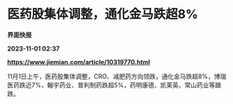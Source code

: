 # 医药股集体调整，通化金马跌超8%
**界面快报**

**2023-11-01 02:37**

**https://www.jiemian.com/article/10319770.html**

11月1日上午，医药股集体调整，CRO、减肥药方向领跌，通化金马跌超8%，博瑞医药跌近7%，翰宇药业、普利制药跌超5%，药明康德、凯莱英、常山药业等跟跌。